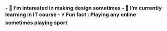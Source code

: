 <h3 👋 Hi, I’m @PaulBertLandicho h3>
- 👀 I’m interested in making design sometimes
- 🌱 I’m currently learning in IT course
- ⚡ Fun fact : Playing any online sometimes playing sport 

<!---
PaulBertLandicho/PaulBertLandicho is a ✨ special ✨ repository because its `README.md` (this file) appears on your GitHub profile.
You can click the Preview link to take a look at your changes.
--->
